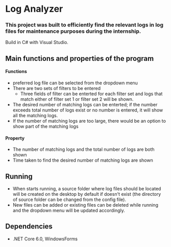# Log Analyzer
### This project was built to efficiently find the relevant logs in log files for maintenance purposes during the internship.
Build in C# with Visual Studio.

## Main functions and properties of the program

#### Functions
- preferred log file can be selected from the dropdown menu
- There are two sets of filters to be entered
  - Three fields of filter can be enterted for each filter set and logs that match either of filter set 1 or filter set 2 will be shown.
- The desired number of matching logs can be enterted; if the number exceeds total number of logs exist or no number is entered, it will show all the matching logs.
- If the number of matching logs are too large, there would be an option to show part of the matching logs 

#### Property
- The number of matching logs and the total number of logs are both shown
- Time taken to find the desired number of matching logs are shown

## Running
- When starts running, a source folder where log files should be located will be created on the desktop by default if doesn't exist 
(the directory of source folder can be changed from the config file).
- New files can be added or existing files can be deleted while running and the dropdown menu will be updated accordingly. 

## Dependencies
- .NET Core 6.0, WindowsForms
